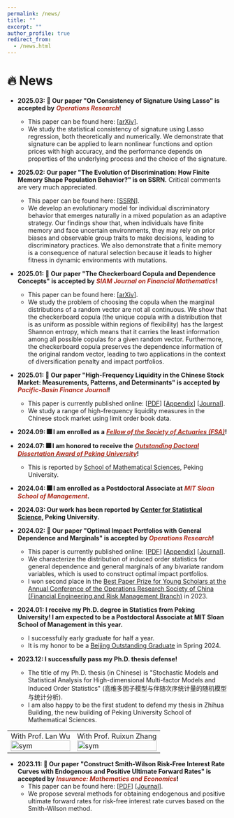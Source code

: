 ```yaml
---
permalink: /news/
title: ""
excerpt: ""
author_profile: true
redirect_from: 
  - /news.html
---
```


# 🔥 News

- **2025.03: 🎉 Our paper "On Consistency of Signature Using Lasso" is accepted by** ***<font color="#AC2C1D">Operations Research</font>*****!**
  + This paper can be found here: [[arXiv](https://arxiv.org/abs/2305.10413)]. 
  + We study the statistical consistency of signature using Lasso regression, both theoretically and numerically. We demonstrate that signature can be applied to learn nonlinear functions and option prices with high accuracy, and the performance depends on properties of the underlying process and the choice of the signature.

- **2025.02: Our paper "The Evolution of Discrimination: How Finite Memory Shape Population Behavior?" is on SSRN.**  Critical comments are very much appreciated.
  + This paper can be found here: [[SSRN](https://papers.ssrn.com/sol3/papers.cfm?abstract_id=5135176)]. 
  + We develop an evolutionary model for individual discriminatory behavior that emerges naturally in a mixed population as an adaptive strategy. Our findings show that, when individuals have finite memory and face uncertain environments, they may rely on prior biases and observable group traits to make decisions, leading to discriminatory practices. We also demonstrate that a finite memory is a consequence of natural selection because it leads to higher fitness in dynamic environments with mutations. 

- **2025.01: 🎉 Our paper "The Checkerboard Copula and Dependence Concepts" is accepted by** ***<font color="#AC2C1D">SIAM Journal on Financial Mathematics</font>*****!**
  + This paper can be found here: [[arXiv](https://arxiv.org/abs/2404.15023)]. 
  + We study the problem of choosing the copula when the marginal distributions of a random vector are not all continuous. We show that the checkerboard copula (the unique copula with a distribution that is as uniform as possible within regions of flexibility) has the largest Shannon entropy, which means that it carries the least information among all possible copulas for a given random vector. Furthermore, the checkerboard copula preserves the dependence information of the original random vector, leading to two applications in the context of diversification penalty and impact portfolios.

- **2025.01: 🎉 Our paper "High-Frequency Liquidity in the Chinese Stock Market: Measurements, Patterns, and Determinants" is accepted by** ***<font color="#AC2C1D">Pacific-Basin Finance Journal</font>*****!**
  + This paper is currently published online: [[PDF](/publication/2025_PBFJ_Liquidity.pdf)] [[Appendix](/publication/2025_PBFJ_Liquidity_Appendix.pdf)] [[Journal](https://www.sciencedirect.com/science/article/pii/S0927538X25000186)].
  + We study a range of high-frequency liquidity measures in the Chinese stock market using limit order book data. 

- **2024.09: 🎆 I am enrolled as a** [***<font color="#AC2C1D">Fellow of the Society of Actuaries (FSA)</font>***](https://www.actuarialdirectory.org/?searchType=11&discloseId=FJs51nnroDJm7QM1u25ojw%3D%3D)**!**
  
- **2024.07: 🎆 I am honored to receive the** [***<font color="#AC2C1D">Outstanding Doctoral Dissertation Award of Peking University</font>***](https://grs.pku.edu.cn/xwgz11/xwsy11/yblw111/381890.htm)**!**
  + This is reported by [School of Mathematical Sciences](https://mp.weixin.qq.com/s/DlP8SeWEUOa5ZimUm01oIA), Peking University.
    
- **2024.04: 🎆 I am enrolled as a Postdoctoral Associate at** ***<font color="#AC2C1D">MIT Sloan School of Management</font>*****.**
- **2024.03: Our work has been reported by [Center for Statistical Science](https://www.stat-center.pku.edu.cn/xwdt/zxxw/1375261.htm), Peking University.**
- **2024.02: 🎉 Our paper "Optimal Impact Portfolios with General Dependence and Marginals" is accepted by** ***<font color="#AC2C1D">Operations Research</font>*****!**
  + This paper is currently published online: [[PDF](/publication/2024_OR_Induced_Order_Statistics.pdf)] [[Appendix](/publication/2024_OR_Induced_Order_Statistics_Appendix.pdf)] [[Journal](https://pubsonline.informs.org/doi/abs/10.1287/opre.2023.0400)].
  + We characterize the distribution of induced order statistics for general dependence and general marginals of any bivariate random variables, which is used to construct optimal impact portfolios. 
  + I won second place in the [Best Paper Prize for Young Scholars at the Annual Conference of the Operations Research Society of China (Financial Engineering and Risk Management Branch)](https://www.stat-center.pku.edu.cn/en/Events/news_en/1365174.htm) in 2023.
    
- **2024.01: I receive my Ph.D. degree in Statistics from Peking University! I am expected to be a Postdoctoral Associate at MIT Sloan School of Management in this year.**
  + I successfully early graduate for half a year.
  + It is my honor to be a [Beijing Outstanding Graduate](https://jw.beijing.gov.cn/tzgg/202401/t20240102_3522508.html) in Spring 2024.
    
- **2023.12: I successfully pass my Ph.D. thesis defense!**
  + The title of my Ph.D. thesis (in Chinese) is "Stochastic Models and Statistical Analysis for High-dimensional Multi-factor Models and Induced Order Statistics" (高维多因子模型与伴随次序统计量的随机模型与统计分析).
  + I am also happy to be the first student to defend my thesis in Zhihua Building, the new building of Peking University School of Mathematical Sciences.
<table border="0">
    <tr>
        <td><div class="badge">With Prof. Lan Wu</div><img src='/images/Defense_WithWu.jpg' alt="sym" width="100%"></td>
        <td><div class="badge">With Prof. Ruixun Zhang</div><img src='/images/Defense_WithZhang.jpg' alt="sym" width="100%"></td>
    </tr>
</table>

- **2023.11: 🎉 Our paper "Construct Smith-Wilson Risk-Free Interest Rate Curves with Endogenous and Positive Ultimate Forward Rates" is accepted by** ***<font color="#AC2C1D">Insurance: Mathematics and Economics</font>*****!**
  + This paper can be found here: [[PDF](/publication/2024_IME_SW.pdf)] [[Journal](https://doi.org/10.1016/j.insmatheco.2023.11.003)]. 
  + We propose several methods for obtaining endogenous and positive ultimate forward rates for risk-free interest rate curves based on the Smith-Wilson method. 
